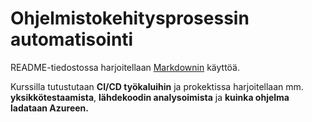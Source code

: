 # Ohjelmistokehitysprosessin automatisointi

README-tiedostossa harjoitellaan [Markdownin](https://github.com/adam-p/markdown-here/wiki/Markdown-Cheatsheet#links) käyttöä.

Kurssilla tutustutaan **CI/CD työkaluihin** ja prokektissa harjoitellaan mm. **yksikkötestaamista**, **lähdekoodin analysoimista** ja **kuinka ohjelma ladataan Azureen.**
